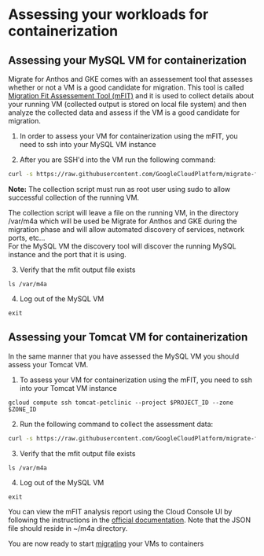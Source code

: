 # Assessing your workloads for containerization 

## Assessing your MySQL VM for containerization
Migrate for Anthos and GKE comes with an assessement tool that assesses whether or not a VM is a good candidate for migration. This tool is called [Migration Fit Assessement Tool (mFIT)](https://cloud.google.com/migrate/anthos/docs/fit-assessment) and it is used to collect details about your running VM (collected output is stored on local file system) and then analyze the collected data and assess if the VM is a good candidate for migration.

1) In order to assess your VM for containerization using the mFIT, you need to ssh into your MySQL VM instance 

2) After you are SSH'd into the VM run the following command:
``` bash
curl -s https://raw.githubusercontent.com/GoogleCloudPlatform/migrate-for-anthos-gke/main/scripts/assess_ldt.sh | bash
```

**Note:** The collection script must run as root user using sudo to allow successful collection of the running VM.

The collection script will leave a file on the running VM, in the directory /var/m4a which will be used be Migrate for Anthos and GKE during the migration phase and will allow automated discovery of services, network ports, etc...  
For the MySQL VM the discovery tool will discover the running MySQL instance and the port that it is using.

3) Verify that the mfit output file exists
```
ls /var/m4a
```
4) Log out of the MySQL VM
```
exit
```

## Assessing your Tomcat VM for containerization
In the same manner that you have assessed the MySQL VM you should assess your Tomcat VM.

1) To assess your VM for containerization using the mFIT, you need to ssh into your Tomcat VM instance 
```
gcloud compute ssh tomcat-petclinic --project $PROJECT_ID --zone $ZONE_ID
```

2) Run the following command to collect the assessment data:
``` bash
curl -s https://raw.githubusercontent.com/GoogleCloudPlatform/migrate-for-anthos-gke/main/scripts/assess_mfit.sh | bash
```

3) Verify that the mfit output file exists
```
ls /var/m4a
```

4) Log out of the MySQL VM
```
exit
```

You can view the mFIT analysis report using the Cloud Console UI by following the instructions in the [official documentation](https://cloud.google.com/migrate/anthos/docs/fit-assessment#ldt-console). Note that the JSON file should reside in ~/m4a directory.  

You are now ready to start [migrating](../3-migrate/README.md) your VMs to containers

